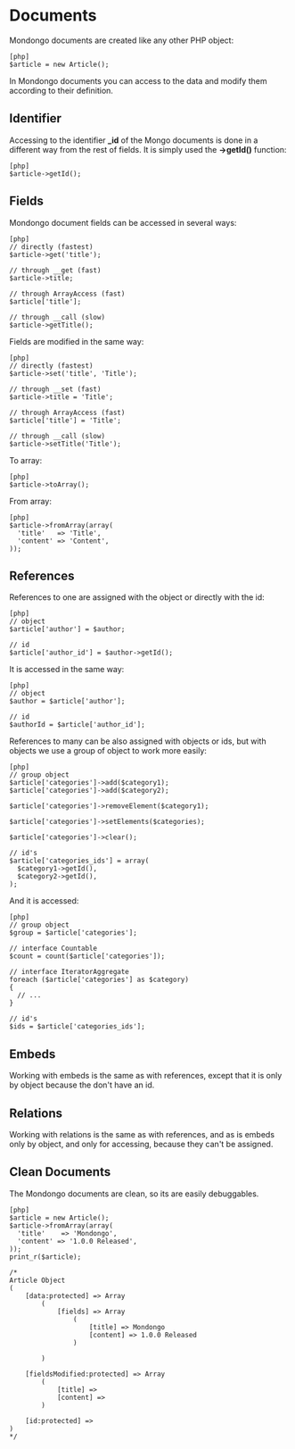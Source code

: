 Documents
==========

Mondongo documents are created like any other PHP object:

    [php]
    $article = new Article();

In Mondongo documents you can access to the data and modify them according to their definition.

Identifier
-------------

Accessing to the identifier **_id** of the Mongo documents is done in a different way from the rest of fields. It is simply used the **->getId()** function:

    [php]
    $article->getId();

Fields
------

Mondongo document fields can be accessed in several ways:

    [php]
    // directly (fastest)
    $article->get('title');

    // through __get (fast)
    $article->title;

    // through ArrayAccess (fast)
    $article['title'];

    // through __call (slow)
    $article->getTitle();

Fields are modified in the same way:

    [php]
    // directly (fastest)
    $article->set('title', 'Title');

    // through __set (fast)
    $article->title = 'Title';

    // through ArrayAccess (fast)
    $article['title'] = 'Title';

    // through __call (slow)
    $article->setTitle('Title');

To array:

    [php]
    $article->toArray();

From array:

    [php]
    $article->fromArray(array(
      'title'   => 'Title',
      'content' => 'Content',
    ));

References
-----------

References to one are assigned with the object or directly with the id:

    [php]
    // object
    $article['author'] = $author;

    // id
    $article['author_id'] = $author->getId();

It is accessed in the same way:

    [php]
    // object
    $author = $article['author'];

    // id
    $authorId = $article['author_id'];

References to many can be also assigned with objects or ids, but with objects we use a group of object to work more easily:

    [php]
    // group object
    $article['categories']->add($category1);
    $article['categories']->add($category2);

    $article['categories']->removeElement($category1);

    $article['categories']->setElements($categories);

    $article['categories']->clear();

    // id's
    $article['categories_ids'] = array(
      $category1->getId(),
      $category2->getId(),
    );

And it is accessed:

    [php]
    // group object
    $group = $article['categories'];

    // interface Countable
    $count = count($article['categories']);

    // interface IteratorAggregate
    foreach ($article['categories'] as $category)
    {
      // ...
    }

    // id's
    $ids = $article['categories_ids'];

Embeds
---------

Working with embeds is the same as with references, except that it is only by object because the don't have an id.

Relations
----------

Working with relations is the same as with references, and as is embeds only by object, and only for accessing, because they can't be assigned.

Clean Documents
---------------

The Mondongo documents are clean, so its are easily debuggables.

    [php]
    $article = new Article();
    $article->fromArray(array(
      'title'    => 'Mondongo',
      'content' => '1.0.0 Released',
    ));
    print_r($article);

    /*
    Article Object
    (
        [data:protected] => Array
            (
                [fields] => Array
                    (
                        [title] => Mondongo
                        [content] => 1.0.0 Released
                    )

            )

        [fieldsModified:protected] => Array
            (
                [title] =>
                [content] =>
            )

        [id:protected] =>
    )
    */
